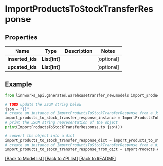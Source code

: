 # ImportProductsToStockTransferResponse


## Properties

Name | Type | Description | Notes
------------ | ------------- | ------------- | -------------
**inserted_ids** | **List[int]** |  | [optional] 
**updated_ids** | **List[int]** |  | [optional] 

## Example

```python
from linnworks_api.generated.warehousetransfer_new.models.import_products_to_stock_transfer_response import ImportProductsToStockTransferResponse

# TODO update the JSON string below
json = "{}"
# create an instance of ImportProductsToStockTransferResponse from a JSON string
import_products_to_stock_transfer_response_instance = ImportProductsToStockTransferResponse.from_json(json)
# print the JSON string representation of the object
print(ImportProductsToStockTransferResponse.to_json())

# convert the object into a dict
import_products_to_stock_transfer_response_dict = import_products_to_stock_transfer_response_instance.to_dict()
# create an instance of ImportProductsToStockTransferResponse from a dict
import_products_to_stock_transfer_response_from_dict = ImportProductsToStockTransferResponse.from_dict(import_products_to_stock_transfer_response_dict)
```
[[Back to Model list]](../README.md#documentation-for-models) [[Back to API list]](../README.md#documentation-for-api-endpoints) [[Back to README]](../README.md)


